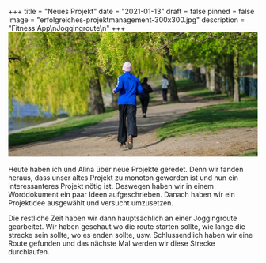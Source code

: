+++
title = "Neues Projekt"
date = "2021-01-13"
draft = false
pinned = false
image = "erfolgreiches-projektmanagement-300x300.jpg"
description = "Fitness App\nJoggingroute\n"
+++
![](jogging_landwehrkanal_dpa_800x400.jpg)

Heute haben ich und Alina über neue Projekte geredet. Denn wir fanden heraus, dass unser altes Projekt zu monoton geworden ist und nun ein interessanteres Projekt nötig ist. Deswegen haben wir in einem Worddokument ein paar Ideen aufgeschrieben. Danach haben wir ein Projektidee ausgewählt und versucht umzusetzen.

Die restliche Zeit haben wir dann hauptsächlich an einer Joggingroute gearbeitet. Wir haben geschaut wo die route starten sollte, wie lange die strecke sein sollte, wo es enden sollte, usw. Schlussendlich haben wir eine Route gefunden und das nächste Mal werden wir diese Strecke durchlaufen.